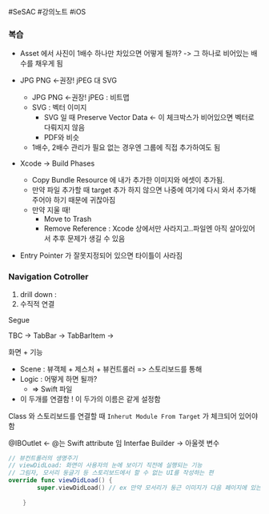 #SeSAC #강의노트 #iOS 

### 복습

- Asset 에서 사진이 1배수 하나만 차있으면 어떻게 될까? -> 그 하나로 비어있는 배수를 채우게 됨
- JPG PNG <-권장! jPEG  대 SVG
	- JPG PNG <-권장! jPEG : 비트맵
	- SVG : 벡터 이미지 
		- SVG 일 때 Preserve Vector Data <- 이 체크박스가 비어있으면 벡터로 다뤄지지 않음
		- PDF와 비슷
	- 1배수, 2배수 관리가 필요 없는 경우엔 그룹에 직접 추가하여도 됨
- Xcode -> Build Phases
	- Copy Bundle Resource 에 내가 추가한 이미지와 에셋이 추가됨. 
	- 만약 파일 추가할 때 target 추가 하지 않으면 나중에 여기에 다시 와서 추가해주어야 하기 때문에 귀찮아짐
	- 만약 지울 때!
		- Move to Trash
		- Remove Reference : Xcode 상에서만 사라지고..파일엔 아직 살아있어서 추후 문제가 생길 수 있음

- Entry Pointer 가 잘못지정되어 있으면 타이틀이 사라짐

### Navigation Cotroller
1. drill down : 
2. 수직적 연결

Segue

TBC -> TabBar -> TabBarItem -> 


화면 + 기능

- Scene : 뷰객체 + 제스처 + 뷰컨트롤러 => 스토리보드를 통해
- Logic : 어떻게 하면 될까?
	- => Swift 파일 
- 이 두개를 연결함 ! 이 두가의 이름은 같게 설정함

Class 와 스토리보드를 연결할 때 `Inherut Module From Target` 가 체크되어 있어야 함


@IBOutlet <- @는 Swift attribute 임 Interfae Builder -> 아울렛 변수

```swift
// 뷰컨트롤러의 생명주기
// viewDidLoad: 화면이 사용자의 눈에 보이기 직전에 실행되는 기능
// 그림자, 모서리 둥글기 등 스토리보드에서 할 수 없는 UI를 작성하는 편
override func viewDidLoad() {
        super.viewDidLoad() // ex 만약 모서리가 둥근 이미지가 다음 페이지에 있는데 사용자가 테두리가 둥근 상태를 보게 되면 상당히 이상함! 그래서 보기전에 만들어주어야 함
                                            
    }
```

